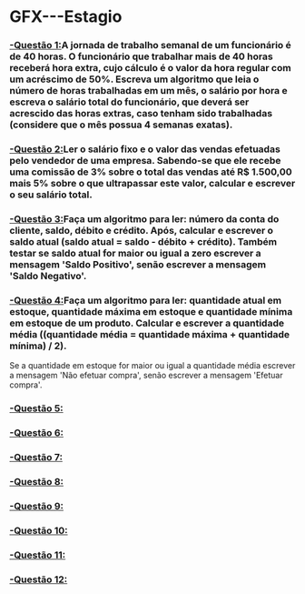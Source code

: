 # GFX---Estagio

### [-Questão 1:](https://github.com/ErikTakeuti/GFX---Estagio/blob/main/Quest%C3%B5es%20de%20L%C3%B3gica%20-%20GFX/Q1.por)A jornada de trabalho semanal de um funcionário é de 40 horas. O funcionário que trabalhar mais de 40 horas receberá hora extra, cujo cálculo é o valor da hora regular com um acréscimo de 50%. Escreva um algoritmo que leia o número de horas trabalhadas em um mês, o salário por hora e escreva o salário total do funcionário, que deverá ser acrescido das horas extras, caso tenham sido trabalhadas (considere que o mês possua 4 semanas exatas).

### [-Questão 2:](https://github.com/ErikTakeuti/GFX---Estagio/blob/main/Quest%C3%B5es%20de%20L%C3%B3gica%20-%20GFX/Q2.por)Ler o salário fixo e o valor das vendas efetuadas pelo vendedor de uma empresa. Sabendo-se que ele recebe uma comissão de 3% sobre o total das vendas até R$ 1.500,00 mais 5% sobre o que ultrapassar este valor, calcular e escrever o seu salário total.

### [-Questão 3:](https://github.com/ErikTakeuti/GFX---Estagio/blob/main/Quest%C3%B5es%20de%20L%C3%B3gica%20-%20GFX/Q3.por)Faça um algoritmo para ler: número da conta do cliente, saldo, débito e crédito. Após, calcular e escrever o saldo atual (saldo atual = saldo - débito + crédito). Também testar se saldo atual for maior ou igual a zero escrever a mensagem 'Saldo Positivo', senão escrever a mensagem 'Saldo Negativo'.

### [-Questão 4:](https://github.com/ErikTakeuti/GFX---Estagio/blob/main/Quest%C3%B5es%20de%20L%C3%B3gica%20-%20GFX/Q4.por)Faça um algoritmo para ler: quantidade atual em estoque, quantidade máxima em estoque e quantidade mínima em estoque de um produto. Calcular e escrever a quantidade média ((quantidade média = quantidade máxima + quantidade mínima) / 2). 
Se a quantidade em estoque for maior ou igual a quantidade média escrever a mensagem 'Não efetuar compra', senão escrever a mensagem 'Efetuar compra'.

### [-Questão 5:](https://github.com/ErikTakeuti/GFX---Estagio/blob/main/Quest%C3%B5es%20de%20L%C3%B3gica%20-%20GFX/Q5.por)

### [-Questão 6:](https://github.com/ErikTakeuti/GFX---Estagio/blob/main/Quest%C3%B5es%20de%20L%C3%B3gica%20-%20GFX/Q6.por)

### [-Questão 7:](https://github.com/ErikTakeuti/GFX---Estagio/blob/main/Quest%C3%B5es%20de%20L%C3%B3gica%20-%20GFX/Q7.por)

### [-Questão 8:](https://github.com/ErikTakeuti/GFX---Estagio/blob/main/Quest%C3%B5es%20de%20L%C3%B3gica%20-%20GFX/Q8.por)

### [-Questão 9:](https://github.com/ErikTakeuti/GFX---Estagio/blob/main/Quest%C3%B5es%20de%20L%C3%B3gica%20-%20GFX/Q9.por)

### [-Questão 10:](https://github.com/ErikTakeuti/GFX---Estagio/blob/main/Quest%C3%B5es%20de%20L%C3%B3gica%20-%20GFX/Q10.por)

### [-Questão 11:](https://github.com/ErikTakeuti/GFX---Estagio/blob/main/Quest%C3%B5es%20de%20L%C3%B3gica%20-%20GFX/Q11.por)

### [-Questão 12:](https://github.com/ErikTakeuti/GFX---Estagio/blob/main/Quest%C3%B5es%20de%20L%C3%B3gica%20-%20GFX/Q12.por)

